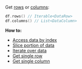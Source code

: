 [//]: # (title: Access Data)

<!---IMPORT org.jetbrains.kotlinx.dataframe.samples.api.Access-->

Get [rows](DataRow.md) or [columns](DataColumn.md):

<!---FUN getRowsColumns-->

```kotlin
df.rows() // Iterable<DataRow>
df.columns() // List<DataColumn>
```

<!---END-->

**How to:**
* [Access data by index](indexing.md)
* [Slice portion of data](slicing.md)
* [Iterate over data](iterate.md)
* [Get single row](getRow.md)
* [Get single column](getColumn.md)
